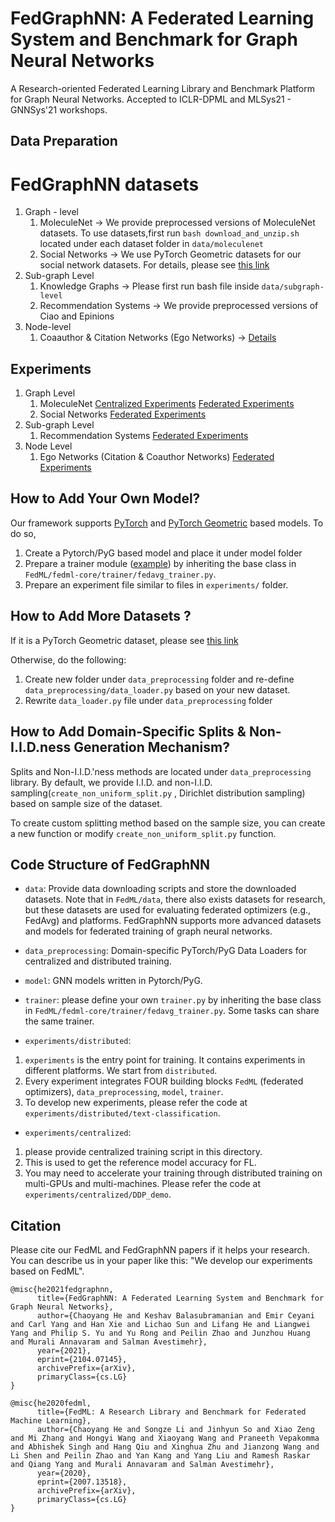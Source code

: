 # FedGraphNN: A Federated Learning System and Benchmark for Graph Neural Networks
A Research-oriented Federated Learning Library and Benchmark Platform for Graph Neural Networks. 
Accepted to ICLR-DPML and MLSys21 - GNNSys'21 workshops. 


## Data Preparation

# FedGraphNN datasets

1. Graph - level 
      1. MoleculeNet -> We provide preprocessed versions of MoleculeNet datasets. To use datasets,first run  ```bash download_and_unzip.sh```  located under each dataset folder in  ```data/moleculenet```
      2. Social Networks -> We use PyTorch Geometric datasets for our social network datasets. For details, please see [this link](https://github.com/FedML-AI/FedGraphNN/blob/main/data_preprocessing/social_networks/data_loader.py)
2. Sub-graph Level
      1. Knowledge Graphs -> Please first run bash file inside ```data/subgraph-level```
      2. Recommendation Systems -> We provide preprocessed versions of Ciao and Epinions
3. Node-level
      1. Coaauthor & Citation Networks (Ego Networks) -> [Details](https://github.com/FedML-AI/FedGraphNN/tree/main/experiments/distributed/ego_networks)


## Experiments 

1. Graph Level
      1. MoleculeNet [Centralized Experiments](https://github.com/FedML-AI/FedGraphNN/tree/main/experiments/centralized) [Federated Experiments](https://github.com/FedML-AI/FedGraphNN/tree/main/experiments/distributed/moleculenet) 
      2.  Social Networks [Federated Experiments](https://github.com/FedML-AI/FedGraphNN/tree/main/experiments/distributed/social_networks)
2. Sub-graph Level
      1. Recommendation Systems [Federated Experiments](https://github.com/FedML-AI/FedGraphNN/tree/main/experiments/distributed/recommender_system)
3. Node Level
      1. Ego Networks (Citation & Coauthor Networks) [Federated Experiments](https://github.com/FedML-AI/FedGraphNN/tree/main/experiments/distributed/ego_networks)

## How to Add Your Own Model?
Our framework supports [PyTorch](https://github.com/FedML-AI/FedGraphNN/tree/main/model/moleculenet) and [PyTorch Geometric](https://github.com/FedML-AI/FedGraphNN/blob/main/model/recommender_system/sage_link.py) based models. To do so, 

1. Create a Pytorch/PyG based model and place it under model folder
2. Prepare a trainer module ([example](https://github.com/FedML-AI/FedGraphNN/blob/main/training/subgraph_level/fed_subgraph_lp_trainer.py)) by inheriting the base class in `FedML/fedml-core/trainer/fedavg_trainer.py`.
3. Prepare an experiment file similar to files in `experiments/` folder.

## How to Add More Datasets ? 
If it is a PyTorch Geometric dataset, please see [this link](https://github.com/FedML-AI/FedGraphNN/blob/main/data_preprocessing/social_networks/data_loader.py)

Otherwise, do the following:
1. Create new folder under `data_preprocessing` folder and re-define `data_preprocessing/data_loader.py` based on your new dataset.
2. Rewrite `data_loader.py` file under `data_preprocessing` folder


## How to Add Domain-Specific Splits & Non-I.I.D.ness Generation Mechanism?

Splits and Non-I.I.D.'ness methods are located under `data_preprocessing` library. By default, we provide I.I.D. and non-I.I.D. sampling(`create_non_uniform_split.py` , Dirichlet distribution sampling) based on sample size of the dataset.

To create custom splitting method based on the sample size, you can create a new function or modify `create_non_uniform_split.py` function.


## Code Structure of FedGraphNN
<!-- Note: The code of FedGraphNN only uses `FedML/fedml_core` and `FedML/fedml_api`.
In near future, once FedML is stable, we will release it as a python package. 
At that time, we can install FedML package with pip or conda, without the need to use Git submodule. -->

- `data`: Provide data downloading scripts and store the downloaded datasets.
Note that in `FedML/data`, there also exists datasets for research, but these datasets are used for evaluating federated optimizers (e.g., FedAvg) and platforms. FedGraphNN supports more advanced datasets and models for federated training of graph neural networks. 

- `data_preprocessing`: Domain-specific PyTorch/PyG Data Loaders for centralized and distributed training. 

- `model`: GNN models written in Pytorch/PyG.

- `trainer`: please define your own `trainer.py` by inheriting the base class in `FedML/fedml-core/trainer/fedavg_trainer.py`.
Some tasks can share the same trainer.

- `experiments/distributed`: 
1. `experiments` is the entry point for training. It contains experiments in different platforms. We start from `distributed`.
1. Every experiment integrates FOUR building blocks `FedML` (federated optimizers), `data_preprocessing`, `model`, `trainer`.
3. To develop new experiments, please refer the code at `experiments/distributed/text-classification`.

- `experiments/centralized`: 
1. please provide centralized training script in this directory. 
2. This is used to get the reference model accuracy for FL. 
3. You may need to accelerate your training through distributed training on multi-GPUs and multi-machines. Please refer the code at `experiments/centralized/DDP_demo`.


## Citation
Please cite our FedML and FedGraphNN papers if it helps your research.
You can describe us in your paper like this: "We develop our experiments based on FedML".
```
@misc{he2021fedgraphnn,
      title={FedGraphNN: A Federated Learning System and Benchmark for Graph Neural Networks}, 
      author={Chaoyang He and Keshav Balasubramanian and Emir Ceyani and Carl Yang and Han Xie and Lichao Sun and Lifang He and Liangwei Yang and Philip S. Yu and Yu Rong and Peilin Zhao and Junzhou Huang and Murali Annavaram and Salman Avestimehr},
      year={2021},
      eprint={2104.07145},
      archivePrefix={arXiv},
      primaryClass={cs.LG}
}

@misc{he2020fedml,
      title={FedML: A Research Library and Benchmark for Federated Machine Learning}, 
      author={Chaoyang He and Songze Li and Jinhyun So and Xiao Zeng and Mi Zhang and Hongyi Wang and Xiaoyang Wang and Praneeth Vepakomma and Abhishek Singh and Hang Qiu and Xinghua Zhu and Jianzong Wang and Li Shen and Peilin Zhao and Yan Kang and Yang Liu and Ramesh Raskar and Qiang Yang and Murali Annavaram and Salman Avestimehr},
      year={2020},
      eprint={2007.13518},
      archivePrefix={arXiv},
      primaryClass={cs.LG}
}
```

 
